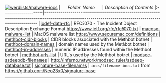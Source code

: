[![werdlists/malware-iocs](https://img.shields.io/badge/werdlists-malware-iocs-purple/.svg?logo=github&style=popout&longCache=true)](# "werdlists/malware-iocs")
|&nbsp;&nbsp;&nbsp;&nbsp;&nbsp;&nbsp;_Folder&nbsp;&nbsp;Name_&nbsp;&nbsp;&nbsp;&nbsp;&nbsp;&nbsp;| _Description of Contents_
|:--------------------|--------------------------------------------------------------------------------------------------------------------------------------------------------
| [iodef-data-rfc](iodef-data-rfc.txt) |  RFC5070 - The Incident Object Description Exchange Format <https://www.ietf.org/rfc/rfc5070.txt> 
| [macosx-malware-list](macosx-malware-list.txt) | MacOS malware list <https://www.securemac.com/definitions>
| [methbot-cidr-blocks](methbot-cidr-blocks.txt) |  CIDR blocks associated with the Methbot botnet 
| [methbot-domain-names](methbot-domain-names.txt) |  domain names used by the Methbot botnet 
| [methbot-ip-addresses](methbot-ip-addresses.txt) |  numeric IP addresses found within the Methbot botnet 
| [methbot-urls-list](methbot-urls-list.txt.xz) |  URL's used by the Methbot botnet 
| [modsec-ssdeepdb-filenames](modsec-ssdeepdb-filenames.txt) |  <http://inferno.network/modsec_rules/ssdeep-database.txt> 
| [signature-base-filenames](signature-base-filenames.txt) | `iocs/filename-iocs.txt` from <https://github.com/Neo23x0/signature-base>

* * *

